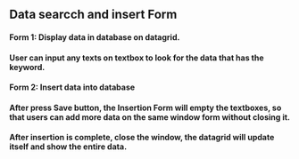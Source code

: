 ## Data searcch and insert Form

#### Form 1: Display data in database on datagrid. 
####         User can input any texts on textbox to look for the data that has the keyword.
####
#### Form 2: Insert data into database
####         After press Save button, the Insertion Form will empty the textboxes, so that users can add more data on the same window form without closing it.
####         After insertion is complete, close the window, the datagrid will update itself and show the entire data.
